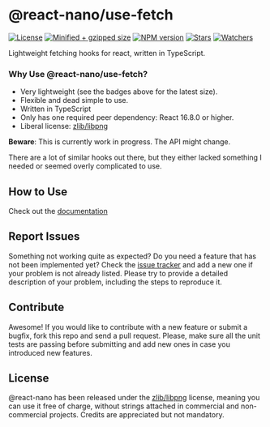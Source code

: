 # @react-nano/use-fetch

[![License](https://flat.badgen.net/github/license/lusito/react-nano?icon=github)](https://github.com/Lusito/react-nano/blob/master/LICENSE)
[![Minified + gzipped size](https://flat.badgen.net/bundlephobia/minzip/@react-nano/use-fetch?icon=dockbit)](https://bundlephobia.com/result?p=@react-nano/use-fetch)
[![NPM version](https://flat.badgen.net/npm/v/@react-nano/use-fetch?icon=npm)](https://www.npmjs.com/package/@react-nano/use-fetch)
[![Stars](https://flat.badgen.net/github/stars/lusito/react-nano?icon=github)](https://github.com/lusito/react-nano)
[![Watchers](https://flat.badgen.net/github/watchers/lusito/react-nano?icon=github)](https://github.com/lusito/react-nano)

Lightweight fetching hooks for react, written in TypeScript.

### Why Use @react-nano/use-fetch?

- Very lightweight (see the badges above for the latest size).
- Flexible and dead simple to use.
- Written in TypeScript
- Only has one required peer dependency: React 16.8.0 or higher.
- Liberal license: [zlib/libpng](https://github.com/Lusito/react-nano/blob/master/LICENSE)

**Beware**: This is currently work in progress. The API might change.

There are a lot of similar hooks out there, but they either lacked something I needed or seemed overly complicated to use.

## How to Use

Check out the [documentation](docs/setup.md)

## Report Issues

Something not working quite as expected? Do you need a feature that has not been implemented yet? Check the [issue tracker](https://github.com/Lusito/react-nano/issues) and add a new one if your problem is not already listed. Please try to provide a detailed description of your problem, including the steps to reproduce it.

## Contribute

Awesome! If you would like to contribute with a new feature or submit a bugfix, fork this repo and send a pull request. Please, make sure all the unit tests are passing before submitting and add new ones in case you introduced new features.

## License

@react-nano has been released under the [zlib/libpng](https://github.com/Lusito/react-nano/blob/master/LICENSE) license, meaning you
can use it free of charge, without strings attached in commercial and non-commercial projects. Credits are appreciated but not mandatory.
